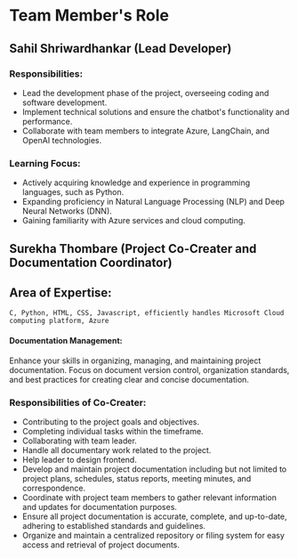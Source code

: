 #                     Team Member's Role 



## Sahil Shriwardhankar (Lead Developer)

### Responsibilities:

- Lead the development phase of the project, overseeing coding and software development.
- Implement technical solutions and ensure the chatbot's functionality and performance.
- Collaborate with team members to integrate Azure, LangChain, and OpenAI technologies.

### Learning Focus:

- Actively acquiring knowledge and experience in programming languages, such as Python.
- Expanding proficiency in Natural Language Processing (NLP) and Deep Neural Networks (DNN).
- Gaining familiarity with Azure services and cloud computing.
  
  
##	Surekha Thombare (Project Co-Creater and Documentation Coordinator)  
##	Area of Expertise:
	C, Python, HTML, CSS, Javascript, efficiently handles Microsoft Cloud computing platform, Azure 
#### Documentation Management:
Enhance your skills in organizing, managing, and maintaining project documentation. Focus on document version control, organization standards, and best practices for creating clear and concise documentation.
	
###  Responsibilities of Co-Creater:

  - Contributing to the project goals and objectives.
  - Completing individual tasks within the timeframe. 
  - Collaborating with team leader.
  - Handle all documentary work related to the project.
  - Help leader to design frontend. 
  - Develop and maintain project documentation including but not limited to project plans, schedules, status reports, meeting minutes, and correspondence.
- Coordinate with project team members to gather relevant information and updates for documentation purposes.
- Ensure all project documentation is accurate, complete, and up-to-date, adhering to established standards and guidelines.
- Organize and maintain a centralized repository or filing system for easy access and retrieval of project documents.
